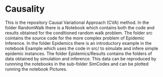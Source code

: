 # Causality

This is the repository Causal Variational Approach (CVA) method. 
In the folder RandomWalk there is a Notebook which contains both the code and results obtained for the conditioned random walk problem. 
The folder src cointains the source code for the more complex problem of Epidemic Inference. 
In the folder Epidemics there is an introductory example in the notebook Example which uses the code in src/ to simulate and infere simple epidemic instances. The folder Epidemics/Results contains the folders of data obtained by simulation and inference. This data can be reproduced by runnning the notebooks in the sub-folder SimCodes and can be plotted running the notebook Pictures.